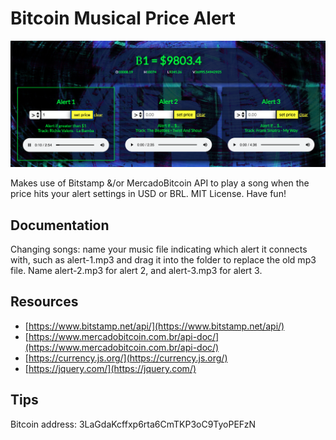 # Bitcoin Musical Price Alert

<img src="screen-shot.png">

Makes use of Bitstamp &/or MercadoBitcoin API to play a song when the price hits your alert settings in USD or BRL. MIT License. Have fun!

## Documentation

Changing songs: name your music file indicating which alert it connects with, such as alert-1.mp3 and drag it into the folder to replace the old mp3 file. Name alert-2.mp3 for alert 2, and alert-3.mp3 for alert 3.

## Resources
- [https://www.bitstamp.net/api/](https://www.bitstamp.net/api/)
- [https://www.mercadobitcoin.com.br/api-doc/](https://www.mercadobitcoin.com.br/api-doc/)
- [https://currency.js.org/](https://currency.js.org/)
- [https://jquery.com/](https://jquery.com/)

## Tips

Bitcoin address: 3LaGdaKcffxp6rta6CmTKP3oC9TyoPEFzN
